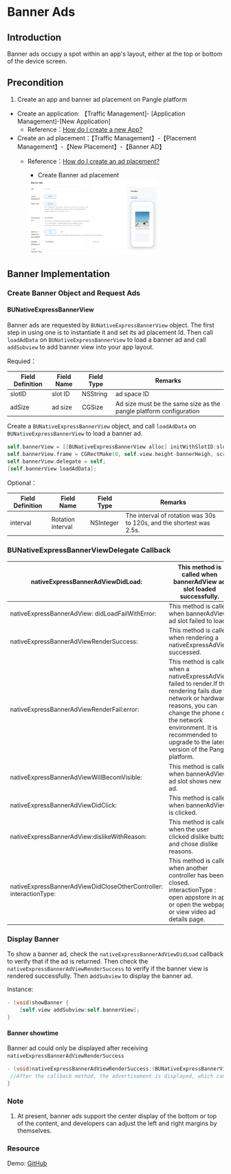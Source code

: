 
# Banner Ads

## Introduction
Banner ads occupy a spot within an app's layout, either at the top or bottom of the device screen.

## Precondition
1. Create an app and banner ad placement on Pangle platform
  - Create an application: 【Traffic Management]- [Application Management]-[New Application]
    - Reference：[How do I create a new App?](https://www.pangleglobal.com/jp/help/doc/5dd362e23d7897001168e334)
  - Create an ad placement：【Traffic Management】-【Placement Management】-【New Placement】-【Banner AD】
    - Reference：[How do I create an ad placement?](https://www.pangleglobal.com/jp/help/doc/5e62079cfe8738000fd184cf)
      - Create Banner ad placement

      <img src="pics/create_banner.png" alt="drawing" width="300"/>

## Banner Implementation

### Create Banner Object and Request Ads

#### BUNativeExpressBannerView
Banner ads are requested by `BUNativeExpressBannerView` object. The first step in using one is to instantiate it and set its ad placement Id. Then call `loadAdData` on `BUNativeExpressBannerView` to load a banner ad and call `addSubview` to add banner view into your app layout.

Requied：

| Field Definition | Field Name | Field Type | Remarks                                                            |
|------------------|------------|------------|--------------------------------------------------------------------|
| slotID           | slot  ID   | NSString   | ad space ID                                                        |
| adSize           | ad size    | CGSize     | Ad size must be the same size as the pangle platform configuration |

Create a `BUNativeExpressBannerView` object, and call `loadAdData` on `BUNativeExpressBannerView` to load a banner ad.

```objective-c
self.bannerView = [[BUNativeExpressBannerView alloc] initWithSlotID:slotID rootViewController:self adSize:CGSizeMake(screenWidth, bannerHeigh) IsSupportDeepLink:YES];
self.bannerView.frame = CGRectMake(0, self.view.height-bannerHeigh, screenWidth, bannerHeigh);
self.bannerView.delegate = self;
[self.bannerView loadAdData];
```

Optional：

| Field Definition | Field Name        | Field Type | Remarks                                                              |
|------------------|-------------------|------------|----------------------------------------------------------------------|
| interval         | Rotation interval | NSInteger  | The interval of rotation was 30s to 120s, and the shortest was 2.5s. |

### BUNativeExpressBannerViewDelegate Callback

| nativeExpressBannerAdViewDidLoad:                                   | This method is called when bannerAdView ad slot loaded successfully.                                                                                                                                                                                          |
|---------------------------------------------------------------------|---------------------------------------------------------------------------------------------------------------------------------------------------------------------------------------------------------------------------------------------------------------|
| nativeExpressBannerAdView: didLoadFailWithError:                    | This method is called when bannerAdView ad slot failed to load.                                                                                                                                                                                               |
| nativeExpressBannerAdViewRenderSuccess:                             | This method is called when rendering a nativeExpressAdView successed.                                                                                                                                                                                         |
| nativeExpressBannerAdViewRenderFail:error:                          | This method is called when a nativeExpressAdView failed to render.If the rendering fails due to network or hardware reasons, you can change the phone or the network environment. It is recommended to upgrade to the latest version of the Pangle platform.  |
| nativeExpressBannerAdViewWillBecomVisible:                          | This method is called when bannerAdView ad slot shows new ad.                                                                                                                                                                                                 |
| nativeExpressBannerAdViewDidClick:                                  | This method is called when bannerAdView is clicked.                                                                                                                                                                                                           |
| nativeExpressBannerAdView:dislikeWithReason:                        | This method is called when the user clicked dislike button and chose dislike reasons.                                                                                                                                                                         |
| nativeExpressBannerAdViewDidCloseOtherController: interactionType:  | This method is called when another controller has been closed.  interactionType : open appstore in app or open the webpage or view video ad details page.                                                                                                     |

### Display Banner
To show a banner ad, check the `nativeExpressBannerAdViewDidLoad` callback to verify that if the ad is returned. Then check the `nativeExpressBannerAdViewRenderSuccess` to verify if the banner view is rendered successfully. Then a`ddSubview` to display the banner ad.

Instance:
```objective-c
- (void)showBanner {
    [self.view addSubview:self.bannerView];
}
```

#### Banner showtime
Banner ad could only be displayed after receiving `nativeExpressBannerAdViewRenderSuccess`

```objective-c
- (void)nativeExpressBannerAdViewRenderSuccess:(BUNativeExpressBannerView *)bannerAdView {
 //After the callback method, the advertisement is displayed, which can ensure the smooth playing and display, and the user experience is better.
}
```

### Note
1. At present, banner ads support the center display of the bottom or top of the content, and developers can adjust the left and right margins by themselves.

### Resource
Demo: [GitHub](https://github.com/bytedance/Bytedance-UnionAD/blob/master/Example/BUDemo/App/Example/controller/BUDExpressBannerViewController.m)
